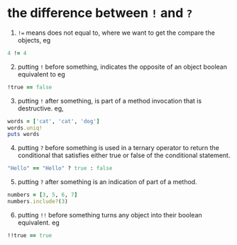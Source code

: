 # the difference between `!` and `?`

1. `!=` means does not equal to, where we want to get the compare the objects, eg

```ruby
4 != 4
```

2. putting `!` before something, indicates the opposite of an object boolean equivalent to eg
```ruby
!true == false
```
3. putting `!` after something, is part of a method invocation that is destructive. eg,
```ruby
words = ['cat', 'cat', 'dog']
words.uniq!
puts words
```

4. putting `?` before something is used in a ternary operator to return the conditional that satisfies either true or false of the conditional statement.
```ruby
"Hello" == "Hello" ? true : false
```

5. putting `?` after something is an indication of part of a method.
```ruby
numbers = [3, 5, 6, 7]
numbers.include?(3)
```

6. putting `!!` before something turns any object into their boolean equivalent. eg
```ruby
!!true == true
```
